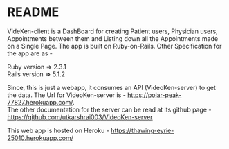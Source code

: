 # README

VideKen-client is a DashBoard for creating Patient users, Physician users, Appointments between them and Listing down all the Appointments made on a Single Page. The app is built on Ruby-on-Rails. Other Specification for the app are as -

Ruby version => 2.3.1  
Rails version => 5.1.2

Since, this is just a webapp, it consumes an API (VideoKen-server) to get the data. The Url for VideoKen-server is - https://polar-peak-77827.herokuapp.com/.    
The other documentation for the server can be read at its github page - https://github.com/utkarshrai003/VideoKen-server

This web app is hosted on Heroku - https://thawing-eyrie-25010.herokuapp.com/
